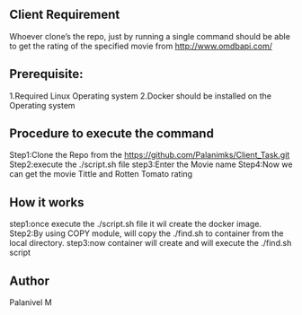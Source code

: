 Client Requirement
------------------
Whoever clone’s the repo, just by running a single command should be able to get the rating of the specified movie from http://www.omdbapi.com/

Prerequisite:
-------------
1.Required Linux Operating system
2.Docker should be installed on the Operating system

Procedure to execute the command
---------------------------------
Step1:Clone the Repo from the https://github.com/Palanimks/Client_Task.git
Step2:execute the ./script.sh file 
step3:Enter the Movie name 
Step4:Now we can get the movie Tittle and Rotten Tomato rating

How it works
------------
step1:once execute the ./script.sh file it wil create the docker image.
Step2:By using COPY module, will copy the ./find.sh to container from the local directory.
step3:now container will create and will execute the ./find.sh script

Author
------
Palanivel M
